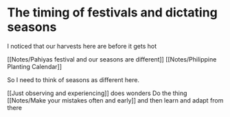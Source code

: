 # The timing of festivals and dictating seasons

I noticed that our harvests here are before it gets hot

[[Notes/Pahiyas festival and our seasons are different]]
[[Notes/Philippine Planting Calendar]]

So I need to think of seasons as different here.

[[Just observing and experiencing]] does wonders
Do the thing
[[Notes/Make your mistakes often and early]]
and then learn and adapt from there


